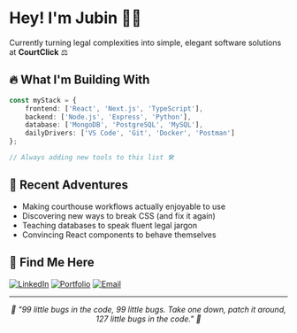 # Hey! I'm Jubin 👨‍💻

Currently turning legal complexities into simple, elegant software solutions at **CourtClick** ⚖️

## 🔥 What I'm Building With

```typescript
const myStack = {
    frontend: ['React', 'Next.js', 'TypeScript'],
    backend: ['Node.js', 'Express', 'Python'],
    database: ['MongoDB', 'PostgreSQL', 'MySQL'],
    dailyDrivers: ['VS Code', 'Git', 'Docker', 'Postman']
};

// Always adding new tools to this list 🛠️
```


## 🚀 Recent Adventures

- Making courthouse workflows actually enjoyable to use
- Discovering new ways to break CSS (and fix it again)
- Teaching databases to speak fluent legal jargon
- Convincing React components to behave themselves

## 📡 Find Me Here

[![LinkedIn](https://img.shields.io/badge/LinkedIn-0077B5?style=for-the-badge&logo=linkedin&logoColor=white)](https://www.linkedin.com/in/jubin-philip)
[![Portfolio](https://img.shields.io/badge/Portfolio-FF5722?style=for-the-badge&logo=google-chrome&logoColor=white)](https://jubinphilip.netlify.app)
[![Email](https://img.shields.io/badge/Email-D14836?style=for-the-badge&logo=gmail&logoColor=white)](mailto:jubinphilip25@gmail.com)

---

<div align="center">
  <i>🎵 "99 little bugs in the code, 99 little bugs. Take one down, patch it around, 127 little bugs in the code." 🎵</i>
</div>
